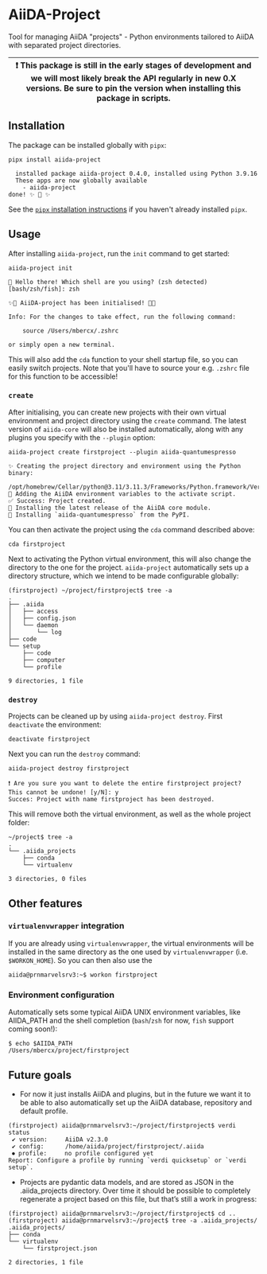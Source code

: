 # AiiDA-Project

Tool for managing AiiDA "projects" - Python environments tailored to AiiDA with separated project directories.

| ❗️ This package is still in the early stages of development and we will most likely break the API regularly in new 0.X versions. Be sure to pin the version when installing this package in scripts.|
|---|


## Installation

The package can be installed globally with `pipx`:

```console
pipx install aiida-project
```
```console
  installed package aiida-project 0.4.0, installed using Python 3.9.16
  These apps are now globally available
    - aiida-project
done! ✨ 🌟 ✨
```

See the [`pipx` installation instructions](https://pypa.github.io/pipx/installation/) if you haven't already installed `pipx`.

## Usage

After installing `aiida-project`, run the `init` command to get started:

```console
aiida-project init
```
```console
👋 Hello there! Which shell are you using? (zsh detected) [bash/zsh/fish]: zsh

✨🚀 AiiDA-project has been initialised! 🚀✨

Info: For the changes to take effect, run the following command:

    source /Users/mbercx/.zshrc

or simply open a new terminal.
```

This will also add the `cda` function to your shell startup file, so you can easily switch projects.
Note that you'll have to source your e.g. `.zshrc` file for this function to be accessible!

### `create`

After initialising, you can create new projects with their own virtual environment and project directory using the `create` command.
The latest version of `aiida-core` will also be installed automatically, along with any plugins you specify with the `--plugin` option:

```console
aiida-project create firstproject --plugin aiida-quantumespresso
```
```console
✨ Creating the project directory and environment using the Python binary:
   /opt/homebrew/Cellar/python@3.11/3.11.3/Frameworks/Python.framework/Versions/3.11/bin/python3.11
🔧 Adding the AiiDA environment variables to the activate script.
✅ Success: Project created.
💾 Installing the latest release of the AiiDA core module.
💾 Installing `aiida-quantumespresso` from the PyPI.
```

You can then activate the project using the `cda` command described above:

```console
cda firstproject
```

Next to activating the Python virtual environment, this will also change the directory to the one for the project.
`aiida-project` automatically sets up a directory structure, which we intend to be made configurable globally:

```console
(firstproject) ~/project/firstproject$ tree -a
.
├── .aiida
│   ├── access
│   ├── config.json
│   └── daemon
│       └── log
├── code
└── setup
    ├── code
    ├── computer
    └── profile

9 directories, 1 file
```

### `destroy`

Projects can be cleaned up by using `aiida-project destroy`.
First `deactivate` the environment:

```console
deactivate firstproject
```

Next you can run the `destroy` command:

```console
aiida-project destroy firstproject
```
```console
❗️ Are you sure you want to delete the entire firstproject project? This cannot be undone! [y/N]: y
Succes: Project with name firstproject has been destroyed.
```

This will remove both the virtual environment, as well as the whole project folder:

```console
~/project$ tree -a
.
└── .aiida_projects
    ├── conda
    └── virtualenv

3 directories, 0 files
```

## Other features

### `virtualenvwrapper` integration

If you are already using `virtualenvwrapper`, the virtual environments will be installed in the same directory as the one used by `virtualenvwrapper` (i.e. `$WORKON_HOME`).
So you can then also use the

```console
aiida@prnmarvelsrv3:~$ workon firstproject
```

### Environment configuration

Automatically sets some typical AiiDA UNIX environment variables, like AIIDA_PATH and the shell completion (`bash`/`zsh` for now, `fish` support coming soon!):

```console
$ echo $AIIDA_PATH
/Users/mbercx/project/firstproject
```

## Future goals

* For now it just installs AiiDA and plugins, but in the future we want it to be able to also automatically set up the AiiDA database, repository and default profile.

```console
(firstproject) aiida@prnmarvelsrv3:~/project/firstproject$ verdi status
 ✔ version:     AiiDA v2.3.0
 ✔ config:      /home/aiida/project/firstproject/.aiida
 ⏺ profile:     no profile configured yet
Report: Configure a profile by running `verdi quicksetup` or `verdi setup`.
```

* Projects are pydantic data models, and are stored as JSON in the .aiida_projects directory. Over time it should be possible to completely regenerate a project based on this file, but that’s still a work in progress:

```console
(firstproject) aiida@prnmarvelsrv3:~/project/firstproject$ cd ..
(firstproject) aiida@prnmarvelsrv3:~/project$ tree -a .aiida_projects/
.aiida_projects/
├── conda
└── virtualenv
    └── firstproject.json

2 directories, 1 file
```
